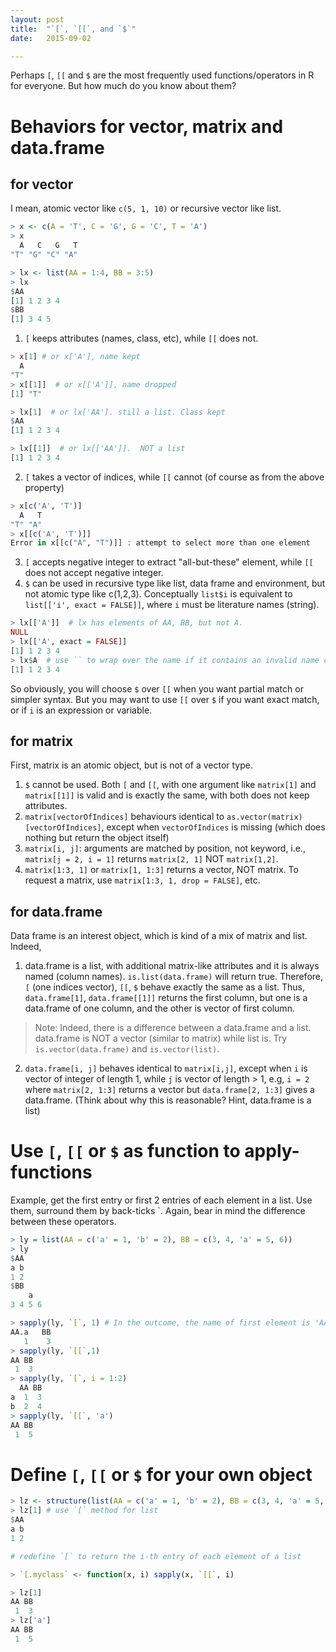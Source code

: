 ```yaml
---
layout: post
title:  "`[`, `[[`, and `$`"
date:   2015-09-02

---
```


Perhaps `[`, `[[` and `$` are the most frequently used functions/operators in R for everyone. But how much do you know about them?

# Behaviors for vector, matrix and data.frame

## for vector
I mean, atomic vector like `c(5, 1, 10)` or recursive vector like list.

```r
> x <- c(A = 'T', C = 'G', G = 'C', T = 'A')
> x
  A   C   G   T 
"T" "G" "C" "A" 

> lx <- list(AA = 1:4, BB = 3:5)
> lx
$AA
[1] 1 2 3 4
$BB
[1] 3 4 5
```

1. `[` keeps attributes (names, class, etc), while `[[` does not.

```r
> x[1] # or x['A'], name kept
  A 
"T" 
> x[[1]]  # or x[['A']], name dropped
[1] "T"

> lx[1]  # or lx['AA']. still a list. Class kept
$AA
[1] 1 2 3 4

> lx[[1]]  # or lx[['AA']].  NOT a list
[1] 1 2 3 4
```

2. `[` takes a vector of indices, while `[[` cannot  (of course as from the above property)

```r
> x[c('A', 'T')]                                                                       
  A   T 
"T" "A" 
> x[[c('A', 'T')]]
Error in x[[c("A", "T")]] : attempt to select more than one element
```

3. `[` accepts negative integer to extract "all-but-these" element, while `[[` does not accept negative integer.
4. `$` can be used in recursive type like list, data frame and environment, but not atomic type like c(1,2,3). Conceptually `list$i` is equivalent to `list[['i', exact = FALSE]]`, where `i` must be literature names (string).

```r
> lx[['A']]  # lx has elements of AA, BB, but not A.
NULL
> lx[['A', exact = FALSE]]                                                                                                                                                   
[1] 1 2 3 4
> lx$A  # use `` to wrap over the name if it contains an invalid name character(e.g., space), e.g., lx$`var name`
[1] 1 2 3 4
```

So obviously, you will choose `$` over `[[` when you want partial match or simpler syntax.  But you may want to use `[[` over `$` if you want exact match, or if `i` is an expression or variable.


## for matrix

First,  matrix is an atomic object, but is not of a vector type.

1. `$` cannot be used.  Both `[` and `[[`, with one argument like `matrix[1]` and `matrix[[1]]` is valid and is exactly the same, with both does not keep attributes.  
2. `matrix[vectorOfIndices]` behaviours identical to `as.vector(matrix)[vectorOfIndices]`, except when `vectorOfIndices` is missing (which does nothing but return the object itself)
3. `matrix[i, j]`:  arguments are matched by position, not keyword, i.e., `matrix[j = 2, i = 1]` returns `matrix[2, 1]` NOT `matrix[1,2]`.
4. `matrix[1:3, 1]` or `matrix[1, 1:3]` returns a vector, NOT matrix.  To request a matrix, use `matrix[1:3, 1, drop = FALSE]`, etc.


## for data.frame

Data frame is an interest object, which is kind of a mix of matrix and list.  Indeed,

1. data.frame is a list, with additional matrix-like attributes and it is always named (column names).   `is.list(data.frame)` will return true. Therefore, `[` (one indices vector), `[[`, `$` behave exactly the same as a list.  Thus, `data.frame[1]`, `data.frame[[1]]` returns the first column, but one is a data.frame of one column, and the other is vector of first column.
> Note: Indeed, there is a difference between a data.frame and a list.  data.frame is NOT a vector (similar to matrix) while list is. Try `is.vector(data.frame)` and `is.vector(list)`.
2. `data.frame[i, j]` behaves identical to `matrix[i,j]`, except when `i` is vector of integer of length 1, while `j` is vector of length > 1, e.g, `i = 2` where `matrix[2, 1:3]` returns a vector but `data.frame[2, 1:3]` gives a data.frame. (Think about why this is reasonable? Hint,  data.frame is a list)


# Use `[`, `[[` or `$` as function to apply-functions

Example, get the first entry or first 2 entries of each element in a list.  Use them, surround them by back-ticks `. Again, bear in mind the difference between these operators. 

```r
> ly = list(AA = c('a' = 1, 'b' = 2), BB = c(3, 4, 'a' = 5, 6))
> ly
$AA
a b 
1 2 
$BB
    a   
3 4 5 6 

> sapply(ly, `[`, 1) # In the outcome, the name of first element is 'AA.a' as `[` retains names
AA.a   BB 
   1    3 
> sapply(ly, `[[`,1)
AA BB 
 1  3 
> sapply(ly, `[`, i = 1:2)
  AA BB
a  1  3
b  2  4
> sapply(ly, `[[`, 'a')
AA BB 
 1  5 
```

# Define `[`, `[[` or `$` for your own object

```r
> lz <- structure(list(AA = c('a' = 1, 'b' = 2), BB = c(3, 4, 'a' = 5, 6)), class = 'myclass')
> lz[1] # use `[` method for list
$AA
a b 
1 2 

# redefine `[` to return the i-th entry of each element of a list

> `[.myclass` <- function(x, i) sapply(x, `[[`, i)

> lz[1]
AA BB 
 1  3 
> lz['a']
AA BB 
 1  5 
```
